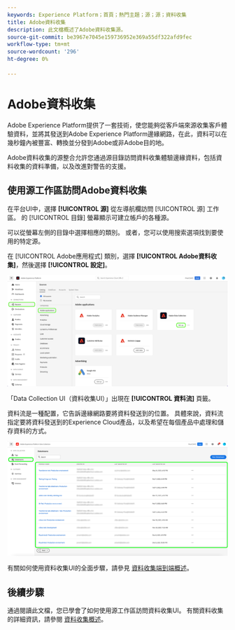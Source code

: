 ```yaml
---
keywords: Experience Platform；首頁；熱門主題；源；源；資料收集
title: Adobe資料收集
description: 此文檔概述了Adobe資料收集源。
source-git-commit: be3967e7045e159736952e369a55df322afd9fec
workflow-type: tm+mt
source-wordcount: '296'
ht-degree: 0%

---
```


# Adobe資料收集

Adobe Experience Platform提供了一套技術，使您能夠從客戶端來源收集客戶體驗資料，並將其發送到Adobe Experience Platform邊緣網路，在此，資料可以在幾秒鐘內被豐富、轉換並分發到Adobe或非Adobe目的地。

Adobe資料收集的源整合允許您通過源目錄訪問資料收集體驗邊緣資料，包括資料收集的資料準備，以及改進對警告的支援。

## 使用源工作區訪問Adobe資料收集

在平台UI中，選擇 **[!UICONTROL 源]** 從左導航欄訪問 [!UICONTROL 源] 工作區。 的 [!UICONTROL 目錄] 螢幕顯示可建立帳戶的各種源。

可以從螢幕左側的目錄中選擇相應的類別。 或者，您可以使用搜索選項找到要使用的特定源。

在 [!UICONTROL Adobe應用程式] 類別，選擇 **[!UICONTROL Adobe資料收集]**，然後選擇 **[!UICONTROL 設定]**。

![資料收集](./images/data-collection/catalog.png)

「Data Collection UI（資料收集UI）」出現在 **[!UICONTROL 資料流]** 頁籤。

資料流是一種配置，它告訴邊緣網路要將資料發送到的位置。 具體來說，資料流指定要將資料發送到的Experience Cloud產品，以及希望在每個產品中處理和儲存資料的方式。

![資料流](./images/data-collection/datastreams.png)

有關如何使用資料收集UI的全面步驟，請參見 [資料收集端到端概述](../../../collection/e2e.md)。

## 後續步驟

通過閱讀此文檔，您已學會了如何使用源工作區訪問資料收集UI。 有關資料收集的詳細資訊，請參閱 [資料收集概述](../../../collection/e2e.md)。